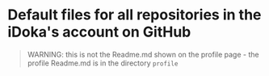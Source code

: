 # Default files for all repositories in the iDoka's account on GitHub

> WARNING: this is not the Readme.md shown on the profile page - the profile Readme.md is in the directory `profile`
